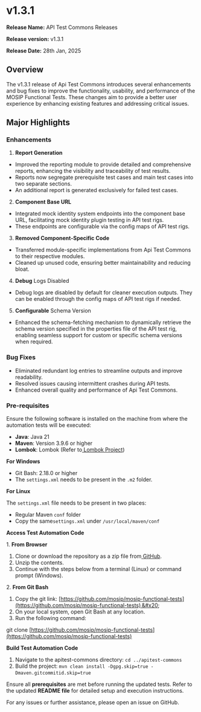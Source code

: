 # v1.3.1

**Release Name:** API Test Commons Releases&#x20;

**Release version:** v1.3.1

**Release Date:** 28th Jan, 2025

## Overview

The v1.3.1 release of Api Test Commons introduces several enhancements and bug fixes to improve the functionality, usability, and performance of the MOSIP Functional Tests. These changes aim to provide a better user experience by enhancing existing features and addressing critical issues.&#x20;

## Major Highlights&#x20;

### Enhancements&#x20;

1. **Report Generation**&#x20;

* Improved the reporting module to provide detailed and comprehensive reports, enhancing the visibility and traceability of test results.&#x20;
* Reports now segregate prerequisite test cases and main test cases into two separate sections.&#x20;
* An additional report is generated exclusively for failed test cases.&#x20;

2. **Component** **Base URL**&#x20;

* Integrated mock identity system endpoints into the component base URL, facilitating mock identity plugin testing in API test rigs.&#x20;
* These endpoints are configurable via the config maps of API test rigs.&#x20;

3. **Removed Component-Specific Code**&#x20;

* Transferred module-specific implementations from Api Test Commons to their respective modules.&#x20;
* Cleaned up unused code, ensuring better maintainability and reducing bloat.&#x20;

4. **Debug** Logs Disabled&#x20;

* Debug logs are disabled by default for cleaner execution outputs. They can be enabled through the config maps of API test rigs if needed.&#x20;

5. **Configurable** Schema Version&#x20;

* Enhanced the schema-fetching mechanism to dynamically retrieve the schema version specified in the properties file of the API test rig, enabling seamless support for custom or specific schema versions when required.&#x20;

### Bug Fixes

* Eliminated redundant log entries to streamline outputs and improve readability.&#x20;
* Resolved issues causing intermittent crashes during API tests.&#x20;
* Enhanced overall quality and performance of Api Test Commons.&#x20;

### Pre-requisites &#x20;

Ensure the following software is installed on the machine from where the automation tests will be executed: &#x20;

* **Java**: Java 21 &#x20;
* **Maven**: Version 3.9.6 or higher
* **Lombok**: Lombok (Refer to[ Lombok Project](https://projectlombok.org/download)) &#x20;

**For Windows** &#x20;

* Git Bash: 2.18.0 or higher &#x20;
* The `settings.xml` needs to be present in the `.m2` folder. &#x20;

**For** **Linux** &#x20;

The `settings.xml` file needs to be present in two places: &#x20;

* Regular Maven `conf` folder &#x20;
* Copy the same`settings.xml` under `/usr/local/maven/conf` &#x20;

**Access Test Automation Code** &#x20;

1\. **From Browser** &#x20;

1. Clone or download the repository as a zip file from[ GitHub](https://github.com/mosip/mosip-functional-tests). &#x20;
2. Unzip the contents. &#x20;
3. Continue with the steps below from a terminal (Linux) or command prompt (Windows). &#x20;

2\. **From Git Bash** &#x20;

1. Copy the git link: [https://github.com/mosip/mosip-functional-tests](https://github.com/mosip/mosip-functional-tests) &#x20;
2. On your local system, open Git Bash at any location. &#x20;
3. Run the following command:&#x20;

git clone [https://github.com/mosip/mosip-functional-tests](https://github.com/mosip/mosip-functional-tests)

**Build Test Automation Code** &#x20;

1. Navigate to the apitest-commons directory: `cd ../apitest-commons` &#x20;
2. Build the project: `mvn clean install -Dgpg.skip=true -Dmaven.gitcommitid.skip=true`  &#x20;

Ensure all **prerequisites** are met before running the updated tests. Refer to the updated **README file** for detailed setup and execution instructions.&#x20;

For any issues or further assistance, please open an issue on GitHub.&#x20;
